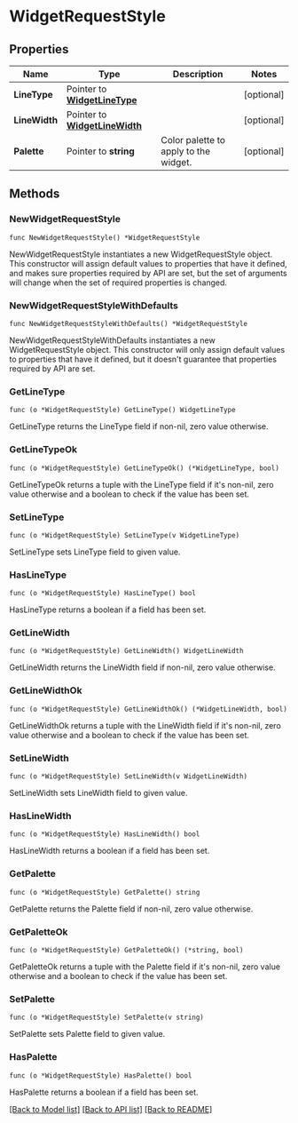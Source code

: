 # WidgetRequestStyle

## Properties

| Name          | Type                                                 | Description                           | Notes      |
| ------------- | ---------------------------------------------------- | ------------------------------------- | ---------- |
| **LineType**  | Pointer to [**WidgetLineType**](WidgetLineType.md)   |                                       | [optional] |
| **LineWidth** | Pointer to [**WidgetLineWidth**](WidgetLineWidth.md) |                                       | [optional] |
| **Palette**   | Pointer to **string**                                | Color palette to apply to the widget. | [optional] |

## Methods

### NewWidgetRequestStyle

`func NewWidgetRequestStyle() *WidgetRequestStyle`

NewWidgetRequestStyle instantiates a new WidgetRequestStyle object.
This constructor will assign default values to properties that have it defined,
and makes sure properties required by API are set, but the set of arguments
will change when the set of required properties is changed.

### NewWidgetRequestStyleWithDefaults

`func NewWidgetRequestStyleWithDefaults() *WidgetRequestStyle`

NewWidgetRequestStyleWithDefaults instantiates a new WidgetRequestStyle object.
This constructor will only assign default values to properties that have it defined,
but it doesn't guarantee that properties required by API are set.

### GetLineType

`func (o *WidgetRequestStyle) GetLineType() WidgetLineType`

GetLineType returns the LineType field if non-nil, zero value otherwise.

### GetLineTypeOk

`func (o *WidgetRequestStyle) GetLineTypeOk() (*WidgetLineType, bool)`

GetLineTypeOk returns a tuple with the LineType field if it's non-nil, zero value otherwise
and a boolean to check if the value has been set.

### SetLineType

`func (o *WidgetRequestStyle) SetLineType(v WidgetLineType)`

SetLineType sets LineType field to given value.

### HasLineType

`func (o *WidgetRequestStyle) HasLineType() bool`

HasLineType returns a boolean if a field has been set.

### GetLineWidth

`func (o *WidgetRequestStyle) GetLineWidth() WidgetLineWidth`

GetLineWidth returns the LineWidth field if non-nil, zero value otherwise.

### GetLineWidthOk

`func (o *WidgetRequestStyle) GetLineWidthOk() (*WidgetLineWidth, bool)`

GetLineWidthOk returns a tuple with the LineWidth field if it's non-nil, zero value otherwise
and a boolean to check if the value has been set.

### SetLineWidth

`func (o *WidgetRequestStyle) SetLineWidth(v WidgetLineWidth)`

SetLineWidth sets LineWidth field to given value.

### HasLineWidth

`func (o *WidgetRequestStyle) HasLineWidth() bool`

HasLineWidth returns a boolean if a field has been set.

### GetPalette

`func (o *WidgetRequestStyle) GetPalette() string`

GetPalette returns the Palette field if non-nil, zero value otherwise.

### GetPaletteOk

`func (o *WidgetRequestStyle) GetPaletteOk() (*string, bool)`

GetPaletteOk returns a tuple with the Palette field if it's non-nil, zero value otherwise
and a boolean to check if the value has been set.

### SetPalette

`func (o *WidgetRequestStyle) SetPalette(v string)`

SetPalette sets Palette field to given value.

### HasPalette

`func (o *WidgetRequestStyle) HasPalette() bool`

HasPalette returns a boolean if a field has been set.

[[Back to Model list]](../README.md#documentation-for-models) [[Back to API list]](../README.md#documentation-for-api-endpoints) [[Back to README]](../README.md)
